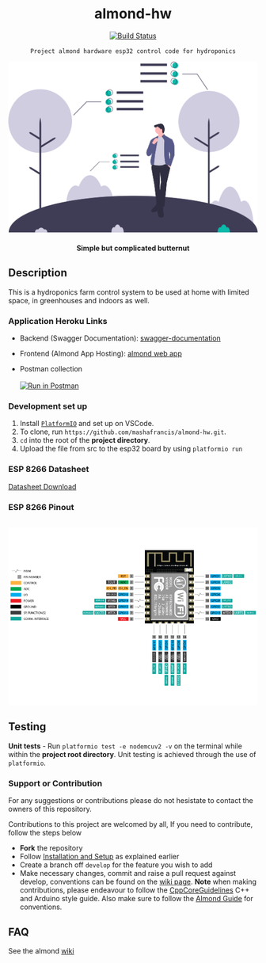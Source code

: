 <div align="center">

# almond-hw

[![Build Status](https://travis-ci.org/mashafrancis/almond-hw.svg?branch=develop)](https://travis-ci.org/mashafrancis/almond-hw)

</div>

<div align="center">

    Project almond hardware esp32 control code for hydroponics

  [![Butternut](../public/img/readme.svg)](https://almond.com)

  #### Simple but complicated butternut

</div>

## Description
This is a hydroponics farm control system to be used at home with limited space, in greenhouses and indoors as well.

### Application Heroku Links

-   Backend (Swagger Documentation):
    [swagger-documentation](https://almond-re-staging.herokuapp.com/)

-   Frontend (Almond App Hosting):
    [almond web app](https://almond-re-staging.herokuapp.com/)

-   Postman collection
    <br />
    <br />
    [![Run in Postman](https://run.pstmn.io/button.svg)](https://app.getpostman.com/run-collection/f9f0f4ab064818fbf641)

### Development set up
1. Install [`PlatformIO`](https://docs.platformio.org/en/latest/ide/vscode.html#ide-vscode) and set up on VSCode.
2. To clone, run `https://github.com/mashafrancis/almond-hw.git`.
3. `cd` into the root of the **project directory**.
4. Upload the file from src to the esp32 board by using `platformio run`

### ESP 8266 Datasheet
[Datasheet Download](https://circuits4you.com/wp-content/uploads/2018/12/esp32-wroom-32_datasheet_en.pdf)

### ESP 8266 Pinout
<br />
<img width="1440" alt="almond-screenshot" src="../public/img/ESP8266_12X.jpg">
<br />


## Testing

**Unit tests** - Run `platformio test -e nodemcuv2 -v` on the terminal while within the **project root directory**. Unit testing is achieved through the use of `platformio`.

### Support or Contribution

For any suggestions or contributions please do not hesistate to contact the owners of this repository.

Contributions to this project are welcomed by all, If you need to contribute, follow the steps below

- **Fork** the repository
- Follow [Installation and Setup](#installation) as explained earlier
- Create a branch off `develop` for the feature you wish to add
- Make necessary changes, commit and raise a pull request against develop, conventions can be found on the [wiki page](https://github.com/mashafrancis/almond-hw/wiki).
  **Note** when making contributions, please endeavour to follow the [CppCoreGuidelines](https://github.com/isocpp/CppCoreGuidelines/blob/master/CppCoreGuidelines.md) C++ and Arduino style guide. Also make sure to follow the [Almond Guide](https://github.com/mashafrancis/almond-hw/wiki) for conventions.

## FAQ
See the almond [wiki](https://github.com/mashafrancis/almond-hw/wiki)
